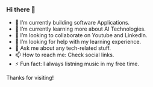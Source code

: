 ### Hi there 👋

- 🔭 I’m currently building software Applications.
- 🌱 I’m currently learning more about AI Technologies.
- 👯 I’m looking to collaborate on Youtube and LinkedIn.
- 🤔 I’m looking for help with my learning experience.
- 💬 Ask me about any tech-related stuff.
- 📫 How to reach me: Check social links.
- ⚡ Fun fact: I always listning music in my free time.

Thanks for visiting!

<!--
**AmaAnuGit/AmaAnuGit** is a ✨ _special_ ✨ repository because its `README.md` (this file) appears on your GitHub profile.

Here are some ideas to get you started:

- 🔭 I’m currently working on ...
- 🌱 I’m currently learning ...
- 👯 I’m looking to collaborate on ...
- 🤔 I’m looking for help with ...
- 💬 Ask me about ...
- 📫 How to reach me: ...
- 😄 Pronouns: ...
- ⚡ Fun fact: ...
-->
